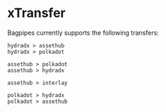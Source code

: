 # xTransfer  


Bagpipes currently supports the following transfers:

```
hydradx > assethub
hydradx > polkadot

assethub > polkadot
assethub > hydradx

assethub > interlay

polkadot > hydradx
polkadot > assethub


```
